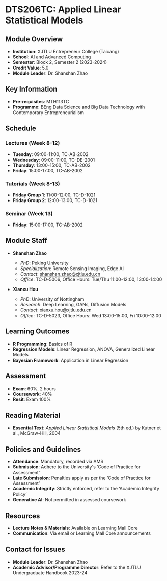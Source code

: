 # DTS206TC: Applied Linear Statistical Models

## Module Overview
- **Institution**: XJTLU Entrepreneur College (Taicang)
- **School**: AI and Advanced Computing
- **Semester**: Block 2, Semester 2 (2023-2024)
- **Credit Value**: 5.0
- **Module Leader**: Dr. Shanshan Zhao

## Key Information
- **Pre-requisites**: MTH113TC
- **Programme**: BEng Data Science and Big Data Technology with Contemporary Entrepreneurialism

## Schedule
### Lectures (Week 8-12)
- **Tuesday**: 09:00-11:00, TC-AB-2002
- **Wednesday**: 09:00-11:00, TC-DE-2001
- **Thursday**: 13:00-15:00, TC-AB-2002
- **Friday**: 15:00-17:00, TC-AB-2002

### Tutorials (Week 8-13)
- **Friday Group 1**: 11:00-12:00, TC-D-1021
- **Friday Group 2**: 12:00-13:00, TC-D-1021

### Seminar (Week 13)
- **Friday**: 15:00-17:00, TC-AB-2002

## Module Staff
- **Shanshan Zhao**
  - *PhD*: Peking University
  - *Specialization*: Remote Sensing Imaging, Edge AI
  - *Contact*: shanshan.zhao@xjtlu.edu.cn
  - *Office*: TC-D-5006, Office Hours: Tue/Thu 11:00-12:00, 13:00-14:00

- **Xianxu Hou**
  - *PhD*: University of Nottingham
  - *Research*: Deep Learning, GANs, Diffusion Models
  - *Contact*: xianxu.hou@xjtlu.edu.cn
  - *Office*: TC-D-5023, Office Hours: Wed 13:00-15:00, Fri 10:00-12:00

## Learning Outcomes
- **R Programming**: Basics of R
- **Regression Models**: Linear Regression, ANOVA, Generalized Linear Models
- **Bayesian Framework**: Application in Linear Regression

## Assessment
- **Exam**: 60%, 2 hours
- **Coursework**: 40%
- **Resit**: Exam 100%

## Reading Material
- **Essential Text**: *Applied Linear Statistical Models* (5th ed.) by Kutner et al., McGraw-Hill, 2004

## Policies and Guidelines
- **Attendance**: Mandatory, recorded via AMS
- **Submission**: Adhere to the University's ‘Code of Practice for Assessment’
- **Late Submission**: Penalties apply as per the ‘Code of Practice for Assessment’
- **Academic Integrity**: Strictly enforced, refer to the ‘Academic Integrity Policy’
- **Generative AI**: Not permitted in assessed coursework

## Resources
- **Lecture Notes & Materials**: Available on Learning Mall Core
- **Communication**: Via email or Learning Mall Core announcements

## Contact for Issues
- **Module Leader**: Dr. Shanshan Zhao
- **Academic Advisor/Programme Director**: Refer to the XJTLU Undergraduate Handbook 2023-24
